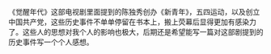 《觉醒年代》这部电视剧里面提到的陈独秀创办《新青年》，五四运动，以及创立中国共产党，这些历史事件不单单停留在书本上，搬上荧幕后显得更加有感染力了。这些人的思想对我个人的影响也极大，后期还是希望能写一篇对这部剧提到的历史事件写一个个人感想。
